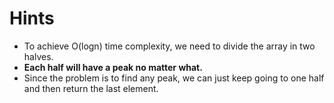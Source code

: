 # Hints
- To achieve O(logn) time complexity, we need to divide the array in two halves.  
- **Each half will have a peak no matter what.**
- Since the problem is to find any peak, we can just keep going to one half and then return the last element.